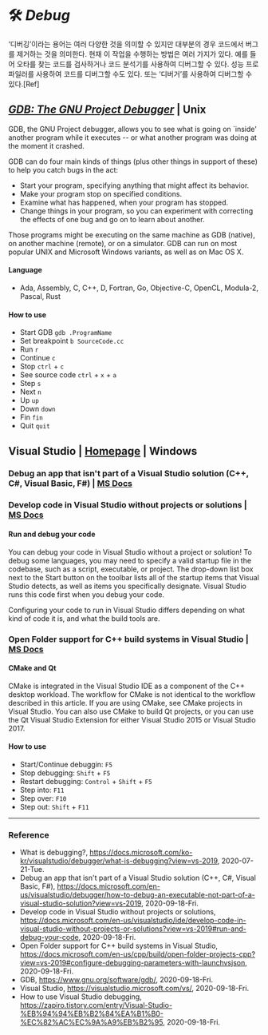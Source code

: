 # :hammer_and_wrench: _Debug_

‘디버깅’이라는 용어는 여러 다양한 것을 의미할 수 있지만 대부분의 경우 코드에서 버그를 제거하는 것을 의미한다. 현재 이 작업을 수행하는 방법은 여러 가지가 있다. 예를 들어 오타를 찾는 코드를 검사하거나 코드 분석기를 사용하여 디버그할 수 있다. 성능 프로파일러를 사용하여 코드를 디버그할 수도 있다. 또는 ‘디버거’를 사용하여 디버그할 수 있다.[Ref]

## _[GDB: The GNU Project Debugger](https://www.gnu.org/software/gdb/)_ | Unix

GDB, the GNU Project debugger, allows you to see what is going on `inside' another program while it executes -- or what another program was doing at the moment it crashed.

GDB can do four main kinds of things (plus other things in support of these) to help you catch bugs in the act:
- Start your program, specifying anything that might affect its behavior.
- Make your program stop on specified conditions.
- Examine what has happened, when your program has stopped.
- Change things in your program, so you can experiment with correcting the effects of one bug and go on to learn about another.

Those programs might be executing on the same machine as GDB (native), on another machine (remote), or on a simulator. GDB can run on most popular UNIX and Microsoft Windows variants, as well as on Mac OS X.
#### Language
- Ada, Assembly, C, C++, D, Fortran, Go, Objective-C, OpenCL, Modula-2, Pascal, Rust
#### How to use
- Start GDB `gdb .ProgramName`
- Set breakpoint `b SourceCode.cc`
- Run `r`
- Continue `c`
- Stop `ctrl` + `c`
- See source code `ctrl` + `x` + `a`
- Step `s`
- Next `n`
- Up `up`
- Down `down`
- Fin `fin`
- Quit `quit`

## Visual Studio | [Homepage](https://visualstudio.microsoft.com/vs/) | Windows
### Debug an app that isn't part of a Visual Studio solution (C++, C#, Visual Basic, F#) | [MS Docs](https://docs.microsoft.com/en-us/visualstudio/debugger/how-to-debug-an-executable-not-part-of-a-visual-studio-solution?view=vs-2019)
### Develop code in Visual Studio without projects or solutions | [MS Docs](https://docs.microsoft.com/en-us/visualstudio/ide/develop-code-in-visual-studio-without-projects-or-solutions?view=vs-2019#run-and-debug-your-code)
#### Run and debug your code
You can debug your code in Visual Studio without a project or solution! To debug some languages, you may need to specify a valid startup file in the codebase, such as a script, executable, or project. The drop-down list box next to the Start button on the toolbar lists all of the startup items that Visual Studio detects, as well as items you specifically designate. Visual Studio runs this code first when you debug your code.

Configuring your code to run in Visual Studio differs depending on what kind of code it is, and what the build tools are.
### Open Folder support for C++ build systems in Visual Studio | [MS Docs](https://docs.microsoft.com/en-us/cpp/build/open-folder-projects-cpp?view=vs-2019#configure-debugging-parameters-with-launchvsjson)
#### CMake and Qt
CMake is integrated in the Visual Studio IDE as a component of the C++ desktop workload. The workflow for CMake is not identical to the workflow described in this article. If you are using CMake, see CMake projects in Visual Studio. You can also use CMake to build Qt projects, or you can use the Qt Visual Studio Extension for either Visual Studio 2015 or Visual Studio 2017.
#### How to use
- Start/Continue debuggin: `F5`
- Stop debugging: `Shift` + `F5`
- Restart debugging: `Control` + `Shift` + `F5`
- Step into: `F11`
- Step over: `F10`
- Step out: `Shift` + `F11`

---

### Reference
- What is debugging?, https://docs.microsoft.com/ko-kr/visualstudio/debugger/what-is-debugging?view=vs-2019, 2020-07-21-Tue.
- Debug an app that isn't part of a Visual Studio solution (C++, C#, Visual Basic, F#), https://docs.microsoft.com/en-us/visualstudio/debugger/how-to-debug-an-executable-not-part-of-a-visual-studio-solution?view=vs-2019, 2020-09-18-Fri.
- Develop code in Visual Studio without projects or solutions, https://docs.microsoft.com/en-us/visualstudio/ide/develop-code-in-visual-studio-without-projects-or-solutions?view=vs-2019#run-and-debug-your-code, 2020-09-18-Fri.
- Open Folder support for C++ build systems in Visual Studio, https://docs.microsoft.com/en-us/cpp/build/open-folder-projects-cpp?view=vs-2019#configure-debugging-parameters-with-launchvsjson, 2020-09-18-Fri.
- GDB, https://www.gnu.org/software/gdb/, 2020-09-18-Fri.
- Visual Studio, https://visualstudio.microsoft.com/vs/, 2020-09-18-Fri.
- How to use Visual Studio debugging, https://zapiro.tistory.com/entry/Visual-Studio-%EB%94%94%EB%B2%84%EA%B1%B0-%EC%82%AC%EC%9A%A9%EB%B2%95, 2020-09-18-Fri.
